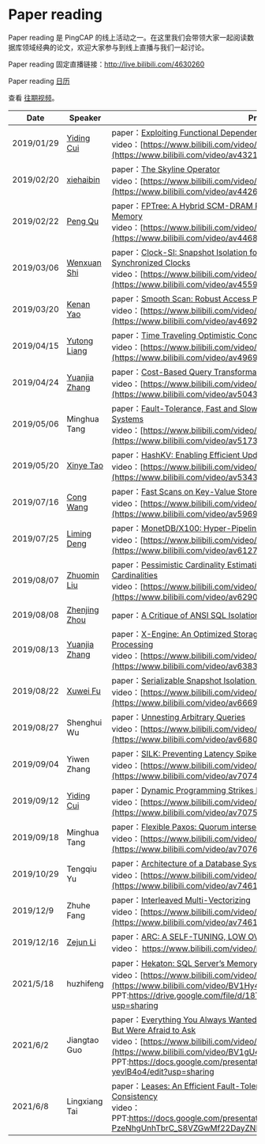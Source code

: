 # Paper reading

Paper reading 是 PingCAP 的线上活动之一。在这里我们会带领大家一起阅读数据库领域经典的论文，欢迎大家参与到线上直播与我们一起讨论。

Paper reading 固定直播链接：http://live.bilibili.com/4630260


Paper reading [日历](https://calendar.google.com/calendar/embed?src=community%40pingcap.com&ctz=Asia%2FShanghai)

查看 [往期视频](https://space.bilibili.com/86485707/channel/detail?cid=65348)。 

| **Date**     | **Speaker**                                                                                    | **Previous Videos**|
| ---------- | ------------------------------------------------------------------------------------------ | ------------------------------------------------------------------------------------------------------------------------------------------------------------------------------------------------------------------------------------------------------------------------------ |
| 2019/01/29 | [Yiding Cui](https://github.com/winoros)       | paper：[Exploiting Functional Dependence in Query Optimization](https://cs.uwaterloo.ca/research/tr/2000/11/CS-2000-11.thesis.pdf)<br>video：[https://www.bilibili.com/video/av43214174](https://www.bilibili.com/video/av43214174)                                                    |
| 2019/02/20 | [xiehaibin](https://github.com/lamxTyler)        | paper：[The Skyline Operator](http://skylineresearch.in/skylineintro/The_Skyline_Operator.pdf)<br>video：[https://www.bilibili.com/video/av44264504](https://www.bilibili.com/video/av44264504)                                                                                        |
| 2019/02/22 | [Peng Qu](https://github.com/hicqu)           | paper：[FPTree: A Hybrid SCM-DRAM Persistent and Concurrent B-Tree for Storage Class Memory](https://wwwdb.inf.tu-dresden.de/misc/papers/2016/Oukid_FPTree.pdf)<br>video：[https://www.bilibili.com/video/av44681252](https://www.bilibili.com/video/av44681252)                       |
| 2019/03/06 | [Wenxuan Shi](https://github.com/breeswish)     | paper：[Clock-SI: Snapshot Isolation for Partitioned Data Stores Using Loosely Synchronized Clocks](https://infoscience.epfl.ch/record/187553/files/srds2013_clocksi.pdf?version%3D1)<br>video：[https://www.bilibili.com/video/av45598092](https://www.bilibili.com/video/av45598092) |
| 2019/03/20 | [Kenan Yao](https://github.com/eurekaka)         | paper：[Smooth Scan: Robust Access Path Selection without Cardinality Estimation](https://scholar.harvard.edu/files/stratos/files/smooth_vldbj.pdf)<br>video：[https://www.bilibili.com/video/av46925336](https://www.bilibili.com/video/av46925336)                                   |
| 2019/04/15 | [Yutong Liang](https://github.com/follitude)   | paper：[Time Traveling Optimistic Concurrency Control](https://people.csail.mit.edu/sanchez/papers/2016.tictoc.sigmod.pdf)<br>video：[https://www.bilibili.com/video/av49694382](https://www.bilibili.com/video/av49694382)                                                            |
| 2019/04/24 | [Yuanjia Zhang](https://github.com/qw4990) | paper：[Cost-Based Query Transformation in Oracle](https://www.researchgate.net/publication/221311318_Cost-Based_Query_Transformation_in_Oracle)<br>video：[https://www.bilibili.com/video/av50433884](https://www.bilibili.com/video/av50433884)                                      |
| 2019/05/06 |  Minghua Tang  | paper：[Fault-Tolerance, Fast and Slow: Exploiting Failure Asynchrony in Distributed Systems](http://research.cs.wisc.edu/adsl/Publications/osdi18-fastslow.pdf)<br>video：[https://www.bilibili.com/video/av51730059](https://www.bilibili.com/video/av51730059)                      |
| 2019/05/20 | [Xinye Tao](https://github.com/tabokie)         | paper：[HashKV: Enabling Efficient Updates in KV Storage via Hashing](https://www.usenix.org/system/files/conference/atc18/atc18-chan.pdf)<br>video：[https://www.bilibili.com/video/av53433722](https://www.bilibili.com/video/av53433722)                                            |
| 2019/07/16 | [Cong Wang](https://github.com/bb7133)         | paper：[Fast Scans on Key-Value Stores](http://www.vldb.org/pvldb/vol10/p1526-bocksrocker.pdf)<br>video：[https://www.bilibili.com/video/av59691555](https://www.bilibili.com/video/av59691555)                                                                                        |
| 2019/07/25 | [Liming Deng](https://github.com/iosmanthus)     | paper：[MonetDB/X100: Hyper-Pipelining Query Execution](http://cidrdb.org/cidr2005/papers/P19.pdf)<br>video：[https://www.bilibili.com/video/av61271669](https://www.bilibili.com/video/av61271669)                                                                                                                                                                               |
| 2019/08/07 | [Zhuomin Liu](https://github.com/lzmhhh123) | paper：[Pessimistic Cardinality Estimation: Tighter Upper Bounds for Intermediate Join Cardinalities](https://waltercai.github.io/assets/pessimistic-query-optimization.pdf)<br>video：[https://www.bilibili.com/video/av62900633](https://www.bilibili.com/video/av62900633)                                                                                                                                                 |
| 2019/08/08 | [Zhenjing Zhou](https://github.com/MyonKeminta) | paper：[A Critique of ANSI SQL Isolation Levels](https://www.microsoft.com/en-us/research/wp-content/uploads/2016/02/tr-95-51.pdf)                                                                                                                                                 |
| 2019/08/13 | [Yuanjia Zhang](https://github.com/qw4990)| paper：[X-Engine: An Optimized Storage Engine for Large-scale E-commerce Transaction Processing](https://dl.acm.org/citation.cfm?id=3314041)<br>video：[https://www.bilibili.com/video/av63834562](https://www.bilibili.com/video/av63834562)                                                
| 2019/08/22 | [Xuwei Fu](https://github.com/mapleFU)           | paper：[Serializable Snapshot Isolation in PostgreSQL](https://drkp.net/papers/ssi-vldb12.pdf)<br>video：[https://www.bilibili.com/video/av66691958](https://www.bilibili.com/video/av66691958)                                                                                                                                                                                     |
| 2019/08/27 | Shenghui Wu        | paper：[Unnesting Arbitrary Queries](http://www.btw-2015.de/res/proceedings/Hauptband/Wiss/Neumann-Unnesting_Arbitrary_Querie.pdf)<br>video：[https://www.bilibili.com/video/av66807703](https://www.bilibili.com/video/av66807703)                                                                                                                                                                                     |
| 2019/09/04 |  Yiwen Zhang       | paper：[SILK: Preventing Latency Spikes in Log-Structured Merge Key-Value Stores](https://15721.courses.cs.cmu.edu/spring2019/papers/07-oltpindexes1/mod342-wangA.pdf)<br>video：[https://www.bilibili.com/video/av70749857](https://www.bilibili.com/video/av70749857)                                                                                                                                   |
| 2019/09/12 | [Yiding Cui](https://github.com/winoros)       | paper：[Dynamic Programming Strikes Back](https://15721.courses.cs.cmu.edu/spring2017/papers/14-optimizer1/p539-moerkotte.pdf)<br>video：[https://www.bilibili.com/video/av70753599](https://www.bilibili.com/video/av70753599)                                                    |
| 2019/09/18 | Minghua Tang| paper：[Flexible Paxos: Quorum intersection revisited ](https://arxiv.org/pdf/1608.06696v1.pdf)<br>video：[https://www.bilibili.com/video/av70763749](https://www.bilibili.com/video/av70763749)                                                                                                                                 |
| 2019/10/29 | Tengqiu Yu | paper：[Architecture of a Database System ](http://db.cs.berkeley.edu/papers/fntdb07-architecture.pdf)<br>video：[https://www.bilibili.com/video/av74618606](https://www.bilibili.com/video/av74618606)                                                                                                                                  |
| 2019/12/9 | Zhuhe Fang | paper：[Interleaved Multi-Vectorizing ](http://www.vldb.org/pvldb/vol13/p226-fang.pdf)<br>video：[https://www.bilibili.com/video/av74618606?](https://www.bilibili.com/video/av74618606?)                                                                                                                                  |
| 2019/12/16 | [Zejun Li](https://github.com/bobotu) | paper：[ARC: A SELF-TUNING, LOW OVERHEAD REPLACEMENT CACHE](https://www.usenix.org/legacy/events/fast03/tech/full_papers/megiddo/megiddo.pdf)<br>video：     https://www.bilibili.com/video/BV1BJ411t7LX                                                                                                                           |
| 2021/5/18 | huzhifeng | paper：[Hekaton: SQL Server’s Memory-Optimized OLTP Engine ](https://www.microsoft.com/en-us/research/wp-content/uploads/2013/06/Hekaton-Sigmod2013-final.pdf)<br>video：[https://www.bilibili.com/video/BV1Hy4y1W7KW](https://www.bilibili.com/video/BV1Hy4y1W7KW)                           <br>PPT:https://drive.google.com/file/d/18TZC2wy0MVlfzJGjUoMjcPjlTrlAwRrx/view?usp=sharing |
| 2021/6/2 | Jiangtao Guo | paper：[Everything You Always Wanted to Know About Compiled and Vectorized Queries But Were Afraid to Ask](http://www.vldb.org/pvldb/vol11/p2209-kersten.pdf)<br>video：[https://www.bilibili.com/video/BV1gU4y1j7d7](https://www.bilibili.com/video/BV1gU4y1j7d7)                           <br>PPT:https://docs.google.com/presentation/d/1xzvCD6iSt6BFnoEou3jv0k3NhqQ0af7PYP-yevlB4o4/edit?usp=sharing |
| 2021/6/8 |Lingxiang Tai| paper：[Leases: An Efficient Fault-Tolerant Mechanism for Distributed File Cache Consistency](https://web.stanford.edu/class/cs240/readings/89-leases.pdf)<br>video： <br>PPT:https://docs.google.com/presentation/d/1r1odI-PzeNhgUnhTbrC_S8VZGwMf22DayZNbxdzNYF0/edit?usp=sharing |